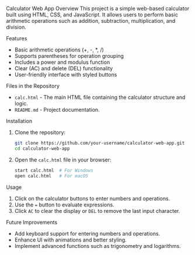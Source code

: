 Calculator Web App
Overview
This project is a simple web-based calculator built using HTML, CSS, and JavaScript. It allows users to perform basic arithmetic operations such as addition, subtraction, multiplication, and division.

Features
- Basic arithmetic operations (+, -, *, /)
- Supports parentheses for operation grouping
- Includes a power and modulus function
- Clear (AC) and delete (DEL) functionality
- User-friendly interface with styled buttons

Files in the Repository
- `calc.html` - The main HTML file containing the calculator structure and logic.
- `README.md` - Project documentation.

 Installation
1. Clone the repository:
   ```bash
   git clone https://github.com/your-username/calculator-web-app.git
   cd calculator-web-app
   ```

2. Open the `calc.html` file in your browser:
   ```bash
   start calc.html  # For Windows
   open calc.html   # For macOS
   ```

 Usage
1. Click on the calculator buttons to enter numbers and operations.
2. Use the `=` button to evaluate expressions.
3. Click `AC` to clear the display or `DEL` to remove the last input character.

Future Improvements
- Add keyboard support for entering numbers and operations.
- Enhance UI with animations and better styling.
- Implement advanced functions such as trigonometry and logarithms.


